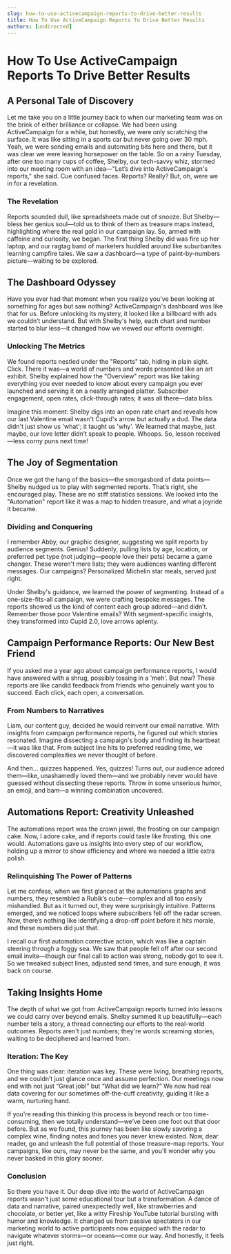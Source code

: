 ```yaml
---
slug: how-to-use-activecampaign-reports-to-drive-better-results
title: How To Use ActiveCampaign Reports To Drive Better Results
authors: [undirected]
---
```



# How To Use ActiveCampaign Reports To Drive Better Results

## A Personal Tale of Discovery

Let me take you on a little journey back to when our marketing team was on the brink of either brilliance or collapse. We had been using ActiveCampaign for a while, but honestly, we were only scratching the surface. It was like sitting in a sports car but never going over 30 mph. Yeah, we were sending emails and automating bits here and there, but it was clear we were leaving horsepower on the table. So on a rainy Tuesday, after one too many cups of coffee, Shelby, our tech-savvy whiz, stormed into our meeting room with an idea—"Let’s dive into ActiveCampaign's reports," she said. Cue confused faces. Reports? Really? But, oh, were we in for a revelation.

### The Revelation

Reports sounded dull, like spreadsheets made out of snooze. But Shelby—bless her genius soul—told us to think of them as treasure maps instead, highlighting where the real gold in our campaign lay. So, armed with caffeine and curiosity, we began. The first thing Shelby did was fire up her laptop, and our ragtag band of marketers huddled around like suburbanites learning campfire tales. We saw a dashboard—a type of paint-by-numbers picture—waiting to be explored.

## The Dashboard Odyssey

Have you ever had that moment when you realize you've been looking at something for ages but saw nothing? ActiveCampaign's dashboard was like that for us. Before unlocking its mystery, it looked like a billboard with ads we couldn’t understand. But with Shelby's help, each chart and number started to blur less—it changed how we viewed our efforts overnight.

### Unlocking The Metrics

We found reports nestled under the "Reports" tab, hiding in plain sight. Click. There it was—a world of numbers and words presented like an art exhibit. Shelby explained how the "Overview" report was like taking everything you ever needed to know about every campaign you ever launched and serving it on a neatly arranged platter. Subscriber engagement, open rates, click-through rates; it was all there—data bliss.

Imagine this moment: Shelby digs into an open rate chart and reveals how our last Valentine email wasn't Cupid's arrow but actually a dud. The data didn't just show us 'what'; it taught us 'why'. We learned that maybe, just maybe, our love letter didn’t speak to people. Whoops. So, lesson received—less corny puns next time!

## The Joy of Segmentation

Once we got the hang of the basics—the smorgasbord of data points—Shelby nudged us to play with segmented reports. That’s right, she encouraged play. These are no stiff statistics sessions. We looked into the "Automation" report like it was a map to hidden treasure, and what a joyride it became.

### Dividing and Conquering

I remember Abby, our graphic designer, suggesting we split reports by audience segments. Genius! Suddenly, pulling lists by age, location, or preferred pet type (not judging—people love their pets) became a game changer. These weren't mere lists; they were audiences wanting different messages. Our campaigns? Personalized Michelin star meals, served just right.

Under Shelby's guidance, we learned the power of segmenting. Instead of a one-size-fits-all campaign, we were crafting bespoke messages. The reports showed us the kind of content each group adored—and didn’t. Remember those poor Valentine emails? With segment-specific insights, they transformed into Cupid 2.0, love arrows aplenty.

## Campaign Performance Reports: Our New Best Friend

If you asked me a year ago about campaign performance reports, I would have answered with a shrug, possibly tossing in a 'meh'. But now? These reports are like candid feedback from friends who genuinely want you to succeed. Each click, each open, a conversation.

### From Numbers to Narratives

Liam, our content guy, decided he would reinvent our email narrative. With insights from campaign performance reports, he figured out which stories resonated. Imagine dissecting a campaign's body and finding its heartbeat—it was like that. From subject line hits to preferred reading time, we discovered complexities we never thought of before.

And then... quizzes happened. Yes, quizzes! Turns out, our audience adored them—like, unashamedly loved them—and we probably never would have guessed without dissecting these reports. Throw in some unserious humor, an emoji, and bam—a winning combination uncovered.

## Automations Report: Creativity Unleashed

The automations report was the crown jewel, the frosting on our campaign cake. Now, I adore cake, and if reports could taste like frosting, this one would. Automations gave us insights into every step of our workflow, holding up a mirror to show efficiency and where we needed a little extra polish.

### Relinquishing The Power of Patterns

Let me confess, when we first glanced at the automations graphs and numbers, they resembled a Rubik’s cube—complex and all too easily mishandled. But as it turned out, they were surprisingly intuitive. Patterns emerged, and we noticed loops where subscribers fell off the radar screen. Now, there’s nothing like identifying a drop-off point before it hits morale, and these numbers did just that.

I recall our first automation corrective action, which was like a captain steering through a foggy sea. We saw that people fell off after our second email invite—though our final call to action was strong, nobody got to see it. So we tweaked subject lines, adjusted send times, and sure enough, it was back on course.

## Taking Insights Home

The depth of what we got from ActiveCampaign reports turned into lessons we could carry over beyond emails. Shelby summed it up beautifully—each number tells a story, a thread connecting our efforts to the real-world outcomes. Reports aren't just numbers; they're words screaming stories, waiting to be deciphered and learned from.

### Iteration: The Key

One thing was clear: iteration was key. These were living, breathing reports, and we couldn’t just glance once and assume perfection. Our meetings now end with not just “Great job!” but “What did we learn?” We now had real data covering for our sometimes off-the-cuff creativity, guiding it like a warm, nurturing hand.

If you're reading this thinking this process is beyond reach or too time-consuming, then we totally understand—we’ve been one foot out that door before. But as we found, this journey has been like slowly savoring a complex wine, finding notes and tones you never knew existed. Now, dear reader, go and unleash the full potential of those treasure-map reports. Your campaigns, like ours, may never be the same, and you'll wonder why you never basked in this glory sooner.

### Conclusion

So there you have it. Our deep dive into the world of ActiveCampaign reports wasn't just some educational tour but a transformation. A dance of data and narrative, paired unexpectedly well, like strawberries and chocolate, or better yet, like a witty Fireship YouTube tutorial bursting with humor and knowledge. It changed us from passive spectators in our marketing world to active participants now equipped with the radar to navigate whatever storms—or oceans—come our way. And honestly, it feels just right.